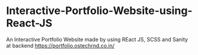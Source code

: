 # Interactive-Portfolio-Website-using-React-JS
An Interactive Portfolio Website made by using REact JS, SCSS and Sanity at backend
https://portfolio.ostechrnd.co.in/
